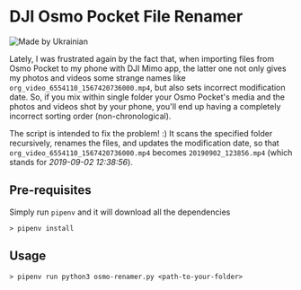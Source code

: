 # DJI Osmo Pocket File Renamer

![Made by Ukrainian](https://img.shields.io/static/v1?label=Made%20by&message=Ukrainian&labelColor=1f5fb2&color=fad247&style=for-the-badge)

Lately, I was frustrated again by the fact that, when importing files from Osmo Pocket to my phone with DJI Mimo app, the latter one not only gives my photos and videos some strange names like `org_video_6554110_1567420736000.mp4`, but also sets incorrect modification date. So, if you mix within single folder your Osmo Pocket's media and the photos and videos shot by your phone, you'll end up having a completely incorrect sorting order (non-chronological).

The script is intended to fix the problem! :)
It scans the specified folder recursively, renames the files, and updates the modification date, so that `org_video_6554110_1567420736000.mp4` becomes `20190902_123856.mp4` (which stands for _2019-09-02 12:38:56_).

## Pre-requisites
Simply run `pipenv` and it will download all the dependencies
```
> pipenv install
```

## Usage
```
> pipenv run python3 osmo-renamer.py <path-to-your-folder>
```
